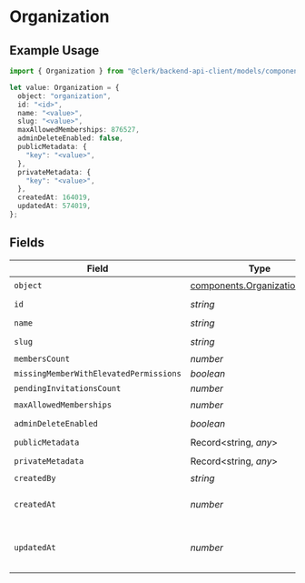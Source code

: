 # Organization

## Example Usage

```typescript
import { Organization } from "@clerk/backend-api-client/models/components";

let value: Organization = {
  object: "organization",
  id: "<id>",
  name: "<value>",
  slug: "<value>",
  maxAllowedMemberships: 876527,
  adminDeleteEnabled: false,
  publicMetadata: {
    "key": "<value>",
  },
  privateMetadata: {
    "key": "<value>",
  },
  createdAt: 164019,
  updatedAt: 574019,
};
```

## Fields

| Field                                                                          | Type                                                                           | Required                                                                       | Description                                                                    |
| ------------------------------------------------------------------------------ | ------------------------------------------------------------------------------ | ------------------------------------------------------------------------------ | ------------------------------------------------------------------------------ |
| `object`                                                                       | [components.OrganizationObject](../../models/components/organizationobject.md) | :heavy_check_mark:                                                             | N/A                                                                            |
| `id`                                                                           | *string*                                                                       | :heavy_check_mark:                                                             | N/A                                                                            |
| `name`                                                                         | *string*                                                                       | :heavy_check_mark:                                                             | N/A                                                                            |
| `slug`                                                                         | *string*                                                                       | :heavy_check_mark:                                                             | N/A                                                                            |
| `membersCount`                                                                 | *number*                                                                       | :heavy_minus_sign:                                                             | N/A                                                                            |
| `missingMemberWithElevatedPermissions`                                         | *boolean*                                                                      | :heavy_minus_sign:                                                             | N/A                                                                            |
| `pendingInvitationsCount`                                                      | *number*                                                                       | :heavy_minus_sign:                                                             | N/A                                                                            |
| `maxAllowedMemberships`                                                        | *number*                                                                       | :heavy_check_mark:                                                             | N/A                                                                            |
| `adminDeleteEnabled`                                                           | *boolean*                                                                      | :heavy_check_mark:                                                             | N/A                                                                            |
| `publicMetadata`                                                               | Record<string, *any*>                                                          | :heavy_check_mark:                                                             | N/A                                                                            |
| `privateMetadata`                                                              | Record<string, *any*>                                                          | :heavy_check_mark:                                                             | N/A                                                                            |
| `createdBy`                                                                    | *string*                                                                       | :heavy_minus_sign:                                                             | N/A                                                                            |
| `createdAt`                                                                    | *number*                                                                       | :heavy_check_mark:                                                             | Unix timestamp of creation.<br/>                                               |
| `updatedAt`                                                                    | *number*                                                                       | :heavy_check_mark:                                                             | Unix timestamp of last update.<br/>                                            |